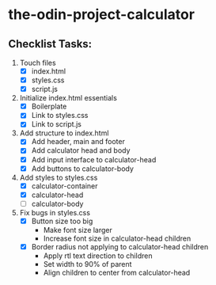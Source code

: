 # the-odin-project-calculator

## Checklist Tasks:
1. Touch files
    - [x] index.html
    - [x] styles.css
    - [x] script.js

2. Initialize index.html essentials
    - [x] Boilerplate
    - [x] Link to styles.css
    - [x] Link to script.js

3. Add structure to index.html
    - [x] Add header, main and footer
    - [x] Add calculator head and body
    - [x] Add input interface to calculator-head
    - [x] Add buttons to calculator-body

4. Add styles to styles.css
    - [x] calculator-container
    - [x] calculator-head
    - [ ] calculator-body

5. Fix bugs in styles.css
    - [x] Button size too big
        - Make font size larger
        - Increase font size in calculator-head children
    - [x] Border radius not applying to calculator-head children
        - Apply rtl text direction to children
        - Set width to 90% of parent
        - Align children to center from calculator-head